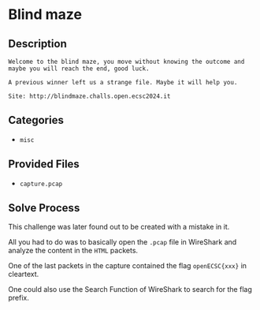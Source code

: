 # Blind maze

## Description

```
Welcome to the blind maze, you move without knowing the outcome and maybe you will reach the end, good luck.

A previous winner left us a strange file. Maybe it will help you.

Site: http://blindmaze.challs.open.ecsc2024.it
```

## Categories

- `misc`

## Provided Files

- `capture.pcap`

## Solve Process

This challenge was later found out to be created with a mistake in it.

All you had to do was to basically open the `.pcap` file in WireShark and analyze the content in the `HTML` packets.

One of the last packets in the capture contained the flag `openECSC{xxx}` in cleartext.

One could also use the Search Function of WireShark to search for the flag prefix.
